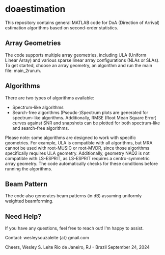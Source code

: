 # doaestimation
This repository contains general MATLAB code for DoA (Direction of Arrival) estimation algorithms based on second-order statistics.
## Array Geometries
The code supports multiple array geometries, including ULA (Uniform Linear Array) and various sparse linear array configurations (NLAs or SLAs). To get started, choose an array geometry, an algorithm and run the main file: main_2run.m.

## Algorithms
There are two types of algorithms available:
- Spectrum-like algorithms
- Search-free algorithms
(Pseudo-)Spectrum plots are generated for spectrum-like algorithms. Additionally, RMSE (Root Mean Square Error) curves against SNR and snapshots can be plotted for both spectrum-like and search-free algorithms.

Please note: some algorithms are designed to work with specific geometries. For example, ULA is compatible with all algorithms, but MRA cannot be used with root-MUSIC or root-MVDR, since those algorithms specifically requires ULA geometry.
Additionally, geometry NAQ2 is not compatible with LS-ESPRIT, as LS-ESPRIT requires a centro-symmetric array geometry. The code automatically checks for these conditions before running the algorithms.

## Beam Pattern
The code also generates beam patterns (in dB) assuming uniformly weighted beamforming.

## Need Help?
If you have any questions, feel free to reach out! I'm happy to assist.

Contact: wesleysouzaleite {at} gmail.com

Cheers,
Wesley S. Leite
Rio de Janeiro, RJ - Brazil
September 24, 2024
